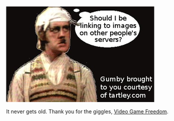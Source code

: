 <!--
.. title: Cross-site image linking vandalism
.. slug: cross-site-image-linking-vandalism
.. date: 2008-06-05 17:17:28-05:00
.. tags: gumby,web,image,linking,vandalism,tartley.com,creative,refried
-->


![New Super Mario Brothers... or is it?](/files/2007/03/new-super-mario-bros2.jpg)

It never gets old. Thank you for the giggles, [Video Game
Freedom](http://vgfreedom.blogspot.com/2008/06/podcast-review-new-super-mario-bros.html).
